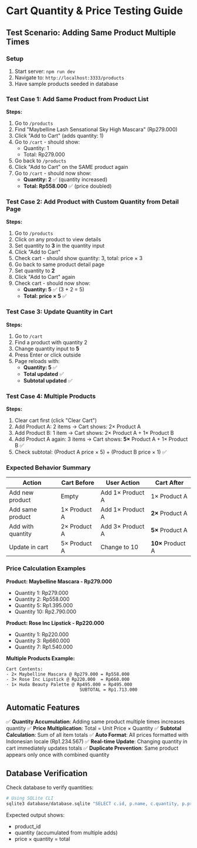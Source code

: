 # Cart Quantity & Price Testing Guide

## Test Scenario: Adding Same Product Multiple Times

### Setup
1. Start server: `npm run dev`
2. Navigate to: `http://localhost:3333/products`
3. Have sample products seeded in database

### Test Case 1: Add Same Product from Product List
**Steps:**
1. Go to `/products`
2. Find "Maybelline Lash Sensational Sky High Mascara" (Rp279.000)
3. Click "Add to Cart" (adds quantity: 1)
4. Go to `/cart` - should show:
   - Quantity: 1
   - Total: Rp279.000
5. Go back to `/products`
6. Click "Add to Cart" on the SAME product again
7. Go to `/cart` - should now show:
   - **Quantity: 2** ✅ (quantity increased)
   - **Total: Rp558.000** ✅ (price doubled)

### Test Case 2: Add Product with Custom Quantity from Detail Page
**Steps:**
1. Go to `/products`
2. Click on any product to view details
3. Set quantity to **3** in the quantity input
4. Click "Add to Cart"
5. Check cart - should show quantity: 3, total: price × 3
6. Go back to same product detail page
7. Set quantity to **2**
8. Click "Add to Cart" again
9. Check cart - should now show:
   - **Quantity: 5** ✅ (3 + 2 = 5)
   - **Total: price × 5** ✅

### Test Case 3: Update Quantity in Cart
**Steps:**
1. Go to `/cart`
2. Find a product with quantity 2
3. Change quantity input to **5**
4. Press Enter or click outside
5. Page reloads with:
   - **Quantity: 5** ✅
   - **Total updated** ✅
   - **Subtotal updated** ✅

### Test Case 4: Multiple Products
**Steps:**
1. Clear cart first (click "Clear Cart")
2. Add Product A: 2 items → Cart shows: 2× Product A
3. Add Product B: 1 item → Cart shows: 2× Product A + 1× Product B
4. Add Product A again: 3 items → Cart shows: **5×** Product A + 1× Product B ✅
5. Check subtotal: (Product A price × 5) + (Product B price × 1) ✅

### Expected Behavior Summary

| Action | Cart Before | User Action | Cart After |
|--------|-------------|-------------|------------|
| Add new product | Empty | Add 1× Product A | 1× Product A |
| Add same product | 1× Product A | Add 1× Product A | **2×** Product A |
| Add with quantity | 2× Product A | Add 3× Product A | **5×** Product A |
| Update in cart | 5× Product A | Change to 10 | **10×** Product A |

### Price Calculation Examples

**Product: Maybelline Mascara - Rp279.000**
- Quantity 1: Rp279.000
- Quantity 2: Rp558.000
- Quantity 5: Rp1.395.000
- Quantity 10: Rp2.790.000

**Product: Rose Inc Lipstick - Rp220.000**
- Quantity 1: Rp220.000
- Quantity 3: Rp660.000
- Quantity 7: Rp1.540.000

**Multiple Products Example:**
```
Cart Contents:
- 2× Maybelline Mascara @ Rp279.000 = Rp558.000
- 3× Rose Inc Lipstick @ Rp220.000  = Rp660.000
- 1× Huda Beauty Palette @ Rp495.000 = Rp495.000
                            SUBTOTAL = Rp1.713.000
```

## Automatic Features

✅ **Quantity Accumulation**: Adding same product multiple times increases quantity
✅ **Price Multiplication**: Total = Unit Price × Quantity
✅ **Subtotal Calculation**: Sum of all item totals
✅ **Auto Format**: All prices formatted with Indonesian locale (Rp1.234.567)
✅ **Real-time Update**: Changing quantity in cart immediately updates totals
✅ **Duplicate Prevention**: Same product appears only once with combined quantity

## Database Verification

Check database to verify quantities:
```bash
# Using SQLite CLI
sqlite3 database/database.sqlite "SELECT c.id, p.name, c.quantity, p.price, (c.quantity * p.price) as total FROM carts c JOIN products p ON c.product_id = p.id;"
```

Expected output shows:
- product_id
- quantity (accumulated from multiple adds)
- price × quantity = total
